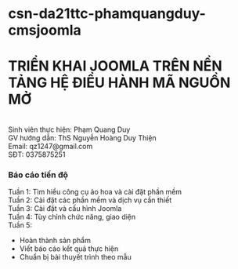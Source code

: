 # csn-da21ttc-phamquangduy-cmsjoomla
<h1>TRIỂN KHAI JOOMLA TRÊN NỀN TẢNG HỆ ĐIỀU HÀNH MÃ NGUỒN MỞ</h1>
<BR>
Sinh viên thực hiện: Phạm Quang Duy<br>
GV hướng dẫn: ThS Nguyễn Hoàng Duy Thiện<br>
Email: qz1247@gmail.com<br>
SĐT: 0375875251<br>

<h3>Báo cáo tiến độ</h3>

Tuần 1: Tìm hiểu công cụ ảo hoa và cài đặt phần mềm
<br>
Tuần 2: Cài đặt các phần mềm và dịch vụ cần thiết
<br>
Tuần 3: Cài đặt và cấu hình Joomla
<br>
Tuần 4: Tùy  chỉnh chức năng, giao diện 
<br>
Tuần 5:
  + Hoàn thành sản phẩm 
  + Viết báo cáo kết quả thực hiện
  + Chuẩn bị bài thuyết trình theo mẫu
